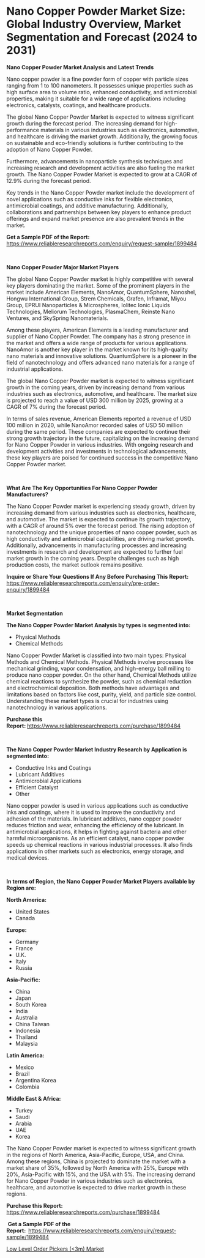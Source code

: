 <p><h1>Nano Copper Powder Market Size: Global Industry Overview, Market Segmentation and Forecast (2024 to 2031)</h1></p><p><strong>Nano Copper Powder Market Analysis and Latest Trends</strong></p>
<p><p>Nano copper powder is a fine powder form of copper with particle sizes ranging from 1 to 100 nanometers. It possesses unique properties such as high surface area to volume ratio, enhanced conductivity, and antimicrobial properties, making it suitable for a wide range of applications including electronics, catalysts, coatings, and healthcare products.</p><p>The global Nano Copper Powder Market is expected to witness significant growth during the forecast period. The increasing demand for high-performance materials in various industries such as electronics, automotive, and healthcare is driving the market growth. Additionally, the growing focus on sustainable and eco-friendly solutions is further contributing to the adoption of Nano Copper Powder.</p><p>Furthermore, advancements in nanoparticle synthesis techniques and increasing research and development activities are also fueling the market growth. The Nano Copper Powder Market is expected to grow at a CAGR of 12.9% during the forecast period.</p><p>Key trends in the Nano Copper Powder market include the development of novel applications such as conductive inks for flexible electronics, antimicrobial coatings, and additive manufacturing. Additionally, collaborations and partnerships between key players to enhance product offerings and expand market presence are also prevalent trends in the market.</p></p>
<p><strong>Get a Sample PDF of the Report:&nbsp;</strong> <a href="https://www.reliableresearchreports.com/enquiry/request-sample/1899484">https://www.reliableresearchreports.com/enquiry/request-sample/1899484</a></p>
<p>&nbsp;</p>
<p><strong>Nano Copper Powder Major Market Players</strong></p>
<p><p>The global Nano Copper Powder market is highly competitive with several key players dominating the market. Some of the prominent players in the market include American Elements, NanoAmor, QuantumSphere, Nanoshel, Hongwu International Group, Strem Chemicals, Grafen, Inframat, Miyou Group, EPRUI Nanoparticles & Microspheres, Iolitec Ionic Liquids Technologies, Meliorum Technologies, PlasmaChem, Reinste Nano Ventures, and SkySpring Nanomaterials.</p><p>Among these players, American Elements is a leading manufacturer and supplier of Nano Copper Powder. The company has a strong presence in the market and offers a wide range of products for various applications. NanoAmor is another key player in the market known for its high-quality nano materials and innovative solutions. QuantumSphere is a pioneer in the field of nanotechnology and offers advanced nano materials for a range of industrial applications.</p><p>The global Nano Copper Powder market is expected to witness significant growth in the coming years, driven by increasing demand from various industries such as electronics, automotive, and healthcare. The market size is projected to reach a value of USD 300 million by 2025, growing at a CAGR of 7% during the forecast period.</p><p>In terms of sales revenue, American Elements reported a revenue of USD 100 million in 2020, while NanoAmor recorded sales of USD 50 million during the same period. These companies are expected to continue their strong growth trajectory in the future, capitalizing on the increasing demand for Nano Copper Powder in various industries. With ongoing research and development activities and investments in technological advancements, these key players are poised for continued success in the competitive Nano Copper Powder market.</p></p>
<p>&nbsp;</p>
<p><strong>What Are The Key Opportunities For Nano Copper Powder Manufacturers?</strong></p>
<p><p>The Nano Copper Powder market is experiencing steady growth, driven by increasing demand from various industries such as electronics, healthcare, and automotive. The market is expected to continue its growth trajectory, with a CAGR of around 5% over the forecast period. The rising adoption of nanotechnology and the unique properties of nano copper powder, such as high conductivity and antimicrobial capabilities, are driving market growth. Additionally, advancements in manufacturing processes and increasing investments in research and development are expected to further fuel market growth in the coming years. Despite challenges such as high production costs, the market outlook remains positive.</p></p>
<p><strong>Inquire or Share Your Questions If Any Before Purchasing This Report:</strong> <a href="https://www.reliableresearchreports.com/enquiry/pre-order-enquiry/1899484">https://www.reliableresearchreports.com/enquiry/pre-order-enquiry/1899484</a></p>
<p>&nbsp;</p>
<p><strong>Market Segmentation</strong></p>
<p><strong>The Nano Copper Powder Market Analysis by types is segmented into:</strong></p>
<p><ul><li>Physical Methods</li><li>Chemical Methods</li></ul></p>
<p><p>Nano Copper Powder Market is classified into two main types: Physical Methods and Chemical Methods. Physical Methods involve processes like mechanical grinding, vapor condensation, and high-energy ball milling to produce nano copper powder. On the other hand, Chemical Methods utilize chemical reactions to synthesize the powder, such as chemical reduction and electrochemical deposition. Both methods have advantages and limitations based on factors like cost, purity, yield, and particle size control. Understanding these market types is crucial for industries using nanotechnology in various applications.</p></p>
<p><strong>Purchase this Report:&nbsp;</strong><a href="https://www.reliableresearchreports.com/purchase/1899484">https://www.reliableresearchreports.com/purchase/1899484</a></p>
<p>&nbsp;</p>
<p><strong>The Nano Copper Powder Market Industry Research by Application is segmented into:</strong></p>
<p><ul><li>Conductive Inks and Coatings</li><li>Lubricant Additives</li><li>Antimicrobial Applications</li><li>Efficient Catalyst</li><li>Other</li></ul></p>
<p><p>Nano copper powder is used in various applications such as conductive inks and coatings, where it is used to improve the conductivity and adhesion of the materials. In lubricant additives, nano copper powder reduces friction and wear, enhancing the efficiency of the lubricant. In antimicrobial applications, it helps in fighting against bacteria and other harmful microorganisms. As an efficient catalyst, nano copper powder speeds up chemical reactions in various industrial processes. It also finds applications in other markets such as electronics, energy storage, and medical devices.</p></p>
<p>&nbsp;</p>
<p><strong>In terms of Region, the Nano Copper Powder Market Players available by Region are:</strong></p>
<p>
    <p> <strong> North America: </strong>
        <ul>
            <li>United States</li>
            <li>Canada</li>
        </ul>
        </p> 
    <p> <strong> Europe: </strong>
        <ul>
            <li>Germany</li>
            <li>France</li>
            <li>U.K.</li>
            <li>Italy</li>
            <li>Russia</li>
        </ul>
        </p> 
    <p> <strong> Asia-Pacific: </strong>
        <ul>
            <li>China</li>
            <li>Japan</li>
            <li>South Korea</li>
            <li>India</li>
            <li>Australia</li>
            <li>China Taiwan</li>
            <li>Indonesia</li>
            <li>Thailand</li>
            <li>Malaysia</li>
        </ul>
        </p> 
    <p> <strong> Latin America: </strong>
        <ul>
            <li>Mexico</li>
            <li>Brazil</li>
            <li>Argentina Korea</li>
            <li>Colombia</li>
        </ul>
        </p> 
    <p> <strong> Middle East & Africa: </strong>
        <ul>
            <li>Turkey</li>
            <li>Saudi</li>
            <li>Arabia</li>
            <li>UAE</li>
            <li>Korea</li>
        </ul>
    </p>
    </p>
<p><p>The Nano Copper Powder market is expected to witness significant growth in the regions of North America, Asia-Pacific, Europe, USA, and China. Among these regions, China is projected to dominate the market with a market share of 35%, followed by North America with 25%, Europe with 20%, Asia-Pacific with 15%, and the USA with 5%. The increasing demand for Nano Copper Powder in various industries such as electronics, healthcare, and automotive is expected to drive market growth in these regions.</p></p>
<p><strong>Purchase this Report: </strong><a href="https://www.reliableresearchreports.com/purchase/1899484">https://www.reliableresearchreports.com/purchase/1899484</a></p>
<p>&nbsp;<strong>Get a Sample PDF of the Report:&nbsp;&nbsp;</strong><a href="https://www.reliableresearchreports.com/enquiry/request-sample/1899484">https://www.reliableresearchreports.com/enquiry/request-sample/1899484</a></p>
<p><strong></strong></p>
<p><p><a href="https://nifty-kite-d51.notion.site/Low-Level-Order-Pickers-3m-Market-Size-and-Examines-its-Market-Scope-with-a-Primary-Focus-on-Gr-559ef281c0564e62b77f921bdd71babd">Low Level Order Pickers (<3m) Market</a></p></p>